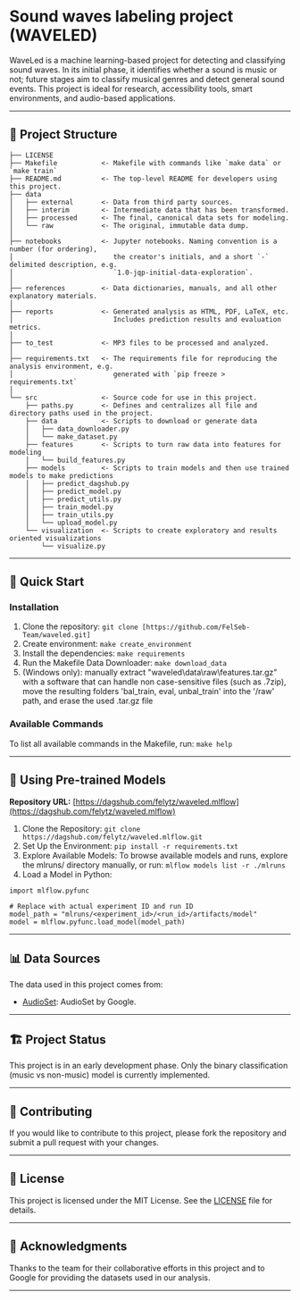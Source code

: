 # Sound waves labeling project (WAVELED)

WaveLed is a machine learning-based project for detecting and classifying sound waves. In its initial phase, it identifies whether a sound is music or not; future stages aim to classify musical genres and detect general sound events. This project is ideal for research, accessibility tools, smart environments, and audio-based applications.

---

## 📂 Project Structure


    ├── LICENSE
    ├── Makefile           <- Makefile with commands like `make data` or `make train`
    ├── README.md          <- The top-level README for developers using this project.
    ├── data
    │   ├── external       <- Data from third party sources.
    │   ├── interim        <- Intermediate data that has been transformed.
    │   ├── processed      <- The final, canonical data sets for modeling.
    │   └── raw            <- The original, immutable data dump.
    │
    ├── notebooks          <- Jupyter notebooks. Naming convention is a number (for ordering),
    │                         the creator's initials, and a short `-` delimited description, e.g.
    │                         `1.0-jqp-initial-data-exploration`.
    │
    ├── references         <- Data dictionaries, manuals, and all other explanatory materials.
    │
    ├── reports            <- Generated analysis as HTML, PDF, LaTeX, etc.
    │                         Includes prediction results and evaluation metrics.
    │
    ├── to_test            <- MP3 files to be processed and analyzed.    
    │   
    ├── requirements.txt   <- The requirements file for reproducing the analysis environment, e.g.
    │                         generated with `pip freeze > requirements.txt`
    │
    └── src                <- Source code for use in this project.  
        ├── paths.py       <- Defines and centralizes all file and directory paths used in the project. 
        ├── data           <- Scripts to download or generate data  
        │   ├── data_downloader.py  
        │   └── make_dataset.py  
        ├── features       <- Scripts to turn raw data into features for modeling  
        │   └── build_features.py  
        ├── models         <- Scripts to train models and then use trained models to make predictions  
        │   ├── predict_dagshub.py
        │   ├── predict_model.py      
        │   ├── predict_utils.py   
        │   ├── train_model.py
        │   ├── train_utils.py   
        │   └── upload_model.py  
        └── visualization  <- Scripts to create exploratory and results oriented visualizations  
            └── visualize.py 

---

## 🚀 Quick Start

### Installation

1. Clone the repository: `git clone [https://github.com/FelSeb-Team/waveled.git]`
2. Create environment: `make create_environment`
3. Install the dependencies: `make requirements`
4. Run the Makefile Data Downloader: `make download_data`
5. (Windows only): manually extract "waveled\data\raw\features.tar.gz" with a software that can handle non case-sensitive files (such as .7zip), move the resulting folders 'bal_train, eval, unbal_train' into the '/raw' path, and erase the used .tar.gz file

### Available Commands
To list all available commands in the Makefile, run: `make help`

---

## 🤖 Using Pre-trained Models

**Repository URL:** [https://dagshub.com/felytz/waveled.mlflow](https://dagshub.com/felytz/waveled.mlflow)

1. Clone the Repository: `git clone https://dagshub.com/felytz/waveled.mlflow.git`
2. Set Up the Environment: `pip install -r requirements.txt`
3. Explore Available Models: 
To browse available models and runs, explore the mlruns/ directory manually, or run: `mlflow models list -r ./mlruns`
4. Load a Model in Python:
```
import mlflow.pyfunc

# Replace with actual experiment ID and run ID
model_path = "mlruns/<experiment_id>/<run_id>/artifacts/model"
model = mlflow.pyfunc.load_model(model_path)
```

---

## 📊 Data Sources

The data used in this project comes from:

- [AudioSet](https://research.google.com/audioset/): AudioSet by Google.

---

## 🏗️ Project Status
This project is in an early development phase. Only the binary classification (music vs non-music) model is currently implemented.

---

## 🤝 Contributing
If you would like to contribute to this project, please fork the repository and submit a pull request with your changes.

---

## 📜 License
This project is licensed under the MIT License. See the [LICENSE](https://github.com/FelSeb-Team/waveled/blob/ffaecf9d1b275e3cb878cafda6f2012726d9cc20/LICENSE) file for details.

---

## 🙏 Acknowledgments
Thanks to the team for their collaborative efforts in this project and to Google for providing the datasets used in our analysis.

---
